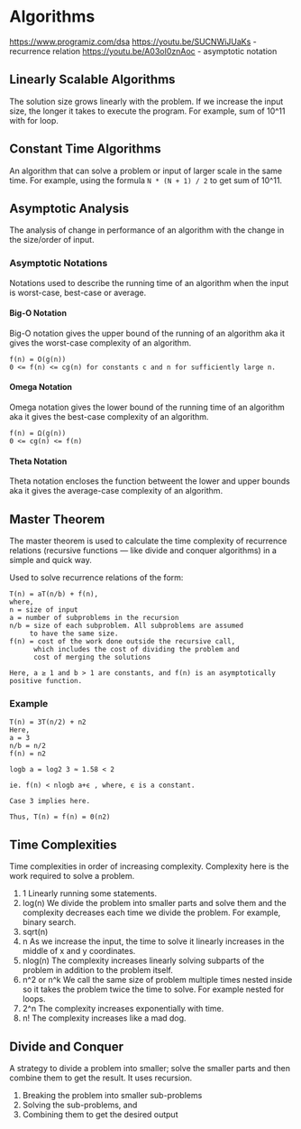 # Algorithms

https://www.programiz.com/dsa
https://youtu.be/SUCNWiJUaKs - recurrence relation
https://youtu.be/A03oI0znAoc - asymptotic notation

## Linearly Scalable Algorithms

The solution size grows linearly with the problem. If we increase the input size, the longer it takes to execute the program. For example, sum of 10^11 with for loop.

## Constant Time Algorithms

An algorithm that can solve a problem or input of larger scale in the same time. For example, using the formula `N * (N + 1) / 2` to get sum of 10^11.

## Asymptotic Analysis

The analysis of change in performance of an algorithm with the change in the size/order of input.

### Asymptotic Notations

Notations used to describe the running time of an algorithm when the input is worst-case, best-case or average.

#### Big-O Notation

Big-O notation gives the upper bound of the running of an algorithm aka it gives the worst-case complexity of an algorithm.

```
f(n) = O(g(n))
0 <= f(n) <= cg(n) for constants c and n for sufficiently large n.
```

#### Omega Notation

Omega notation gives the lower bound of the running time of an algorithm aka it gives the best-case complexity of an algorithm.

```
f(n) = Ω(g(n))
0 <= cg(n) <= f(n)
```

#### Theta Notation

Theta notation encloses the function betweent the lower and upper bounds aka it gives the average-case complexity of an algorithm.


## Master Theorem

The master theorem is used to calculate the time complexity of recurrence relations (recursive functions — like divide and conquer algorithms) in a simple and quick way.

Used to solve recurrence relations of the form:

```
T(n) = aT(n/b) + f(n),
where,
n = size of input
a = number of subproblems in the recursion
n/b = size of each subproblem. All subproblems are assumed 
     to have the same size.
f(n) = cost of the work done outside the recursive call, 
      which includes the cost of dividing the problem and
      cost of merging the solutions

Here, a ≥ 1 and b > 1 are constants, and f(n) is an asymptotically positive function.
```

### Example

```
T(n) = 3T(n/2) + n2
Here,
a = 3
n/b = n/2
f(n) = n2

logb a = log2 3 ≈ 1.58 < 2

ie. f(n) < nlogb a+ϵ , where, ϵ is a constant.

Case 3 implies here.

Thus, T(n) = f(n) = Θ(n2)
```

## Time Complexities

Time complexities in order of increasing complexity. Complexity here is the work required to solve a problem.

1. 1
   Linearly running some statements.
2. log(n)
   We divide the problem into smaller parts and solve them and the complexity decreases each time we divide the problem. For example, binary search.
3. sqrt(n)
4. n
   As we increase the input, the time to solve it linearly increases in the middle of x and y coordinates.
5. nlog(n)
   The complexity increases linearly solving subparts of the problem in addition to the problem itself.
6. n^2 or n^k
   We call the same size of problem multiple times nested inside so it takes the problem twice the time to solve. For example nested for loops.
7. 2^n
   The complexity increases exponentially with time.
8. n!
   The complexity increases like a mad dog.

## Divide and Conquer

A strategy to divide a problem into smaller; solve the smaller parts and then combine them to get the result. It uses recursion.

1. Breaking the problem into smaller sub-problems
2. Solving the sub-problems, and
3. Combining them to get the desired output
